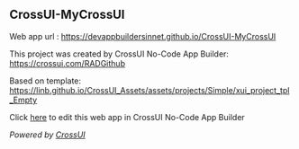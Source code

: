 ## CrossUI-MyCrossUI
Web app url : https://devappbuildersinnet.github.io/CrossUI-MyCrossUI

This project was created by CrossUI No-Code App Builder: https://crossui.com/RADGithub

Based on template: https://linb.github.io/CrossUI_Assets/assets/projects/Simple/xui_project_tpl_Empty

Click [here](https://crossui.com/RADGithub/#!from=github&owner=devappbuildersinnet&repo=CrossUI-MyCrossUI) to edit this web app in CrossUI No-Code App Builder

<i>Powered by [CrossUI](https://crossui.com)</i>
